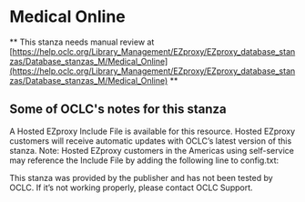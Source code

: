 # Medical Online
** This stanza needs manual review at [https://help.oclc.org/Library_Management/EZproxy/EZproxy_database_stanzas/Database_stanzas_M/Medical_Online](https://help.oclc.org/Library_Management/EZproxy/EZproxy_database_stanzas/Database_stanzas_M/Medical_Online) **

## Some of OCLC's notes for this stanza

A Hosted EZproxy Include File is available for this resource. Hosted EZproxy customers will receive automatic updates with OCLC&rsquo;s latest version of this stanza. Note: Hosted EZproxy customers in the Americas using self-service may reference the Include File by adding the following line to config.txt:

This stanza was provided by the publisher and has not been tested by OCLC. If it&rsquo;s not working properly, please contact OCLC Support.

&nbsp;

&nbsp;
